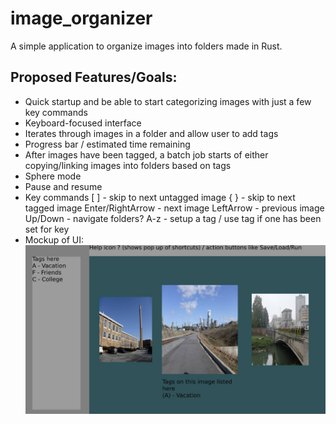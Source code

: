 # image_organizer
A simple application to organize images into folders made in Rust. 

## Proposed Features/Goals:
  - Quick startup and be able to start categorizing images with just a few key commands
  - Keyboard-focused interface
  - Iterates through images in a folder and allow user to add tags
  - Progress bar / estimated time remaining
  - After images have been tagged, a batch job starts of either copying/linking images into folders based on tags
  - Sphere mode
  - Pause and resume
  - Key commands
    [ ] - skip to next untagged image
    { } - skip to next tagged image
    Enter/RightArrow - next image 
    LeftArrow - previous image
    Up/Down - navigate folders?
    A-z - setup a tag / use tag if one has been set for key
  - Mockup of UI:
    ![Mockup](ui_mockup.jpg?raw=true "UI Mockup")




